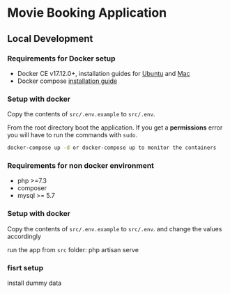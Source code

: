 # Movie Booking Application

## Local Development

### Requirements for Docker setup

- Docker CE v17.12.0+, installation guides for [Ubuntu](https://docs.docker.com/engine/installation/linux/docker-ce/ubuntu/) and [Mac](https://docs.docker.com/docker-for-mac/install/)
- Docker compose [installation guide](https://docs.docker.com/compose/install/)

### Setup with docker

Copy the contents of `src/.env.example` to `src/.env`.

From the root directory boot the application. If you get a **permissions** error you will have to run the commands with `sudo`.
```sh
docker-compose up -d or docker-compose up to monitor the containers
```

### Requirements for non docker environment

- php >=7.3
- composer
- mysql >= 5.7

### Setup with docker
Copy the contents of `src/.env.example` to `src/.env`. and change the values accordingly

run the app from `src` folder: php artisan serve 

### fisrt setup

install dummy data

